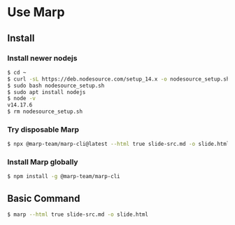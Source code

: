 # Use Marp

## Install

### Install newer nodejs
````bash
$ cd ~
$ curl -sL https://deb.nodesource.com/setup_14.x -o nodesource_setup.sh
$ sudo bash nodesource_setup.sh
$ sudo apt install nodejs
$ node -v
v14.17.6
$ rm nodesource_setup.sh
````

### Try disposable Marp
````bash
$ npx @marp-team/marp-cli@latest --html true slide-src.md -o slide.html
````

### Install Marp globally
````bash
$ npm install -g @marp-team/marp-cli
````

## Basic Command
````bash
$ marp --html true slide-src.md -o slide.html
````